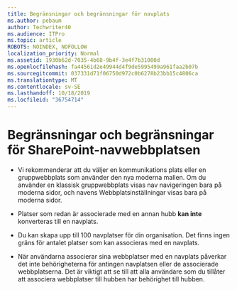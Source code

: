 ```yaml
---
title: Begränsningar och begränsningar för navplats
ms.author: pebaum
author: Techwriter40
ms.audience: ITPro
ms.topic: article
ROBOTS: NOINDEX, NOFOLLOW
localization_priority: Normal
ms.assetid: 1930b62d-7035-4b68-9b4f-3e4f7b31000d
ms.openlocfilehash: fa44561d2e49944d4f9de5995499a961faa2b07b
ms.sourcegitcommit: 037331d71f06750d972c0b6278b23bb15c4806ca
ms.translationtype: MT
ms.contentlocale: sv-SE
ms.lasthandoff: 10/18/2019
ms.locfileid: "36754714"
---
```

# <a name="sharepoint-hub-site-limits-and-restrictions"></a>Begränsningar och begränsningar för SharePoint-navwebbplatsen

- Vi rekommenderar att du väljer en kommunikations plats eller en gruppwebbplats som använder den nya moderna mallen. Om du använder en klassisk gruppwebbplats visas nav navigeringen bara på moderna sidor, och navens Webbplatsinställningar visas bara på moderna sidor.

- Platser som redan är associerade med en annan hubb **kan inte** konverteras till en navplats.

- Du kan skapa upp till 100 navplatser för din organisation. Det finns ingen gräns för antalet platser som kan associeras med en navplats.

- När användarna associerar sina webbplatser med en navplats påverkar det inte behörigheterna för antingen navplatsen eller de associerade webbplatserna. Det är viktigt att se till att alla användare som du tillåter att associera webbplatser till hubben har behörighet till hubben.

